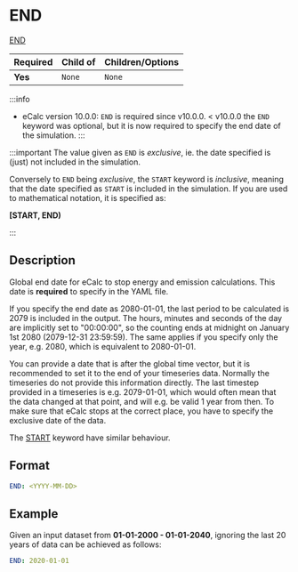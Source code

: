 # END

[END](/about/references/END.md)

| Required | Child of                  | Children/Options                   |
|----------|---------------------------|------------------------------------|
| **Yes**  | `None`         | `None`   |

:::info
- eCalc version 10.0.0: `END` is required since v10.0.0. < v10.0.0 the `END` keyword was optional, but it is now required to specify the end date of the simulation.
:::

:::important
The value given as `END` is *exclusive*, ie. the date specified is (just) not included in the simulation.

Conversely to `END` being *exclusive*, the `START` keyword is *inclusive*, meaning that the date specified as `START` is included in the simulation. If you are
used to mathematical notation, it is specified as:

**[START, END)**

:::

## Description
Global end date for eCalc to stop energy and emission calculations. This date is **required** to specify in the YAML file.

If you specify the end date as 2080-01-01, the last period to be calculated is 2079 is included in the output.
The hours, minutes and seconds of the day are implicitly set to "00:00:00", so the counting ends at midnight on
January 1st 2080 (2079-12-31 23:59:59). The same applies if you specify only the year, e.g. 2080, which is equivalent to 2080-01-01.

You can provide a date that is after the global time vector, but it is recommended to set it to the end of your
timeseries data. Normally the timeseries do not provide this information directly. The last timestep provided in a
timeseries is e.g. 2079-01-01, which would often mean that the data changed at that point, and will e.g. be valid 1
year from then. To make sure that eCalc stops at the correct place, you have to specify the exclusive date of the data.

The [START](/about/references/START.md) keyword have similar behaviour.


## Format
~~~~~~~~yaml
END: <YYYY-MM-DD>
~~~~~~~~

## Example
Given an input dataset from **01-01-2000 - 01-01-2040**, ignoring the last 20 years of data
can be achieved as follows:

~~~~~~~~yaml
END: 2020-01-01
~~~~~~~~

